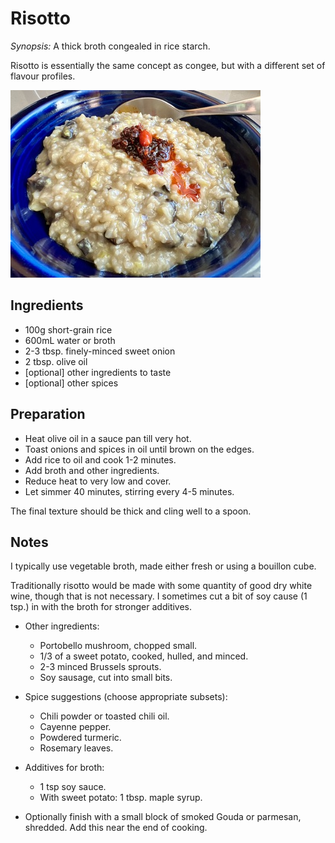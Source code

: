 # Risotto

*Synopsis:* A thick broth congealed in rice starch.

Risotto is essentially the same concept as congee, but with a different set of
flavour profiles.

![image](../img/risotto.jpg)

## Ingredients

-  100g short-grain rice
-  600mL water or broth
-  2-3 tbsp. finely-minced sweet onion
-  2 tbsp. olive oil
-  [optional] other ingredients to taste
-  [optional] other spices

## Preparation

-  Heat olive oil in a sauce pan till very hot.
-  Toast onions and spices in oil until brown on the edges.
-  Add rice to oil and cook 1-2 minutes.
-  Add broth and other ingredients.
-  Reduce heat to very low and cover.
-  Let simmer 40 minutes, stirring every 4-5 minutes.

The final texture should be thick and cling well to a spoon.

## Notes

I typically use vegetable broth, made either fresh or using a bouillon cube.

Traditionally risotto would be made with some quantity of good dry white wine,
though that is not necessary. I sometimes cut a bit of soy cause (1 tsp.)  in
with the broth for stronger additives.

*  Other ingredients:
   - Portobello mushroom, chopped small.
   - 1/3 of a sweet potato, cooked, hulled, and minced.
   - 2-3 minced Brussels sprouts.
   - Soy sausage, cut into small bits.

*  Spice suggestions (choose appropriate subsets):
   - Chili powder or toasted chili oil.
   - Cayenne pepper.
   - Powdered turmeric.
   - Rosemary leaves.

*  Additives for broth:
   - 1 tsp soy sauce.
   - With sweet potato: 1 tbsp. maple syrup.

*  Optionally finish with a small block of smoked Gouda or parmesan, shredded.
   Add this near the end of cooking.
